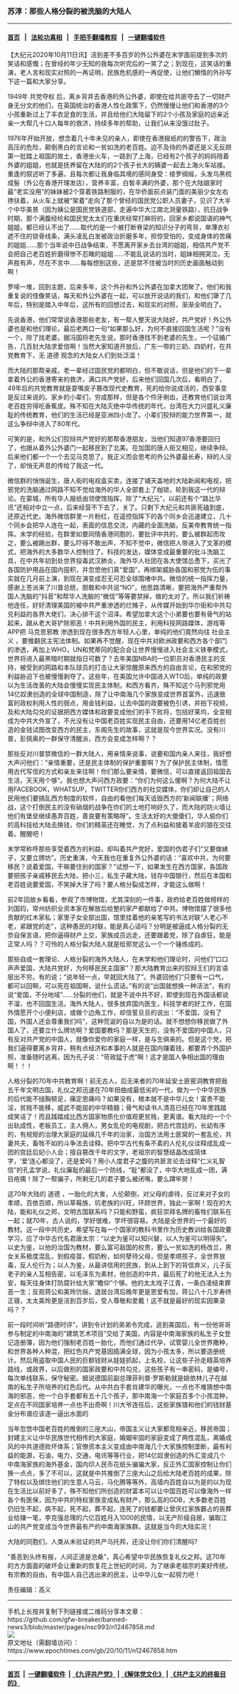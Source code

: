 ### 苏淳：那些人格分裂的被洗脑的大陆人
------------------------

#### [首页](https://github.com/gfw-breaker/banned-news3/blob/master/README.md) &nbsp;&nbsp;|&nbsp;&nbsp; [法轮功真相](https://github.com/begood0513/basic/blob/master/README.md)  &nbsp;&nbsp;|&nbsp;&nbsp; [手把手翻墙教程](https://github.com/gfw-breaker/guides/wiki)  &nbsp;&nbsp;|&nbsp;&nbsp; [一键翻墙软件](https://github.com/gfw-breaker/nogfw/blob/master/README.md)  



<div><p>
 【大纪元2020年10月11日讯】活到差不多百岁的外公外婆在末学面前提到多次的笑话和感慨；在曾经的年少无知的我每次听完后的一笑了之；到现在，这笑话的重演，老人言和现实对照的一再证明，民族危机感的一再促使，让他们懒惰的外孙写下这一篇和大家分享。
</p>
<p>
 1949年
 <ok href="https://www.epochtimes.com/gb/tag/%E5%85%B1%E5%85%9A%E5%A4%BA%E6%9D%83.html">
  共党夺权
 </ok>
 后，离乡背井去香港的外公外婆，即使在给共匪夺去了一切财产身无分文的他们，在英国统治的香港人性化政策下，仍然慢慢让他们和香港的3个小孩重新过上了丰衣足食的生活，并且给他们大陆留下的2个小孩及家庭的远亲近亲一大帮几十口人每年的救济，持续多年的帮助，让我们从来没饿过肚子。
</p>
<p>
 1976年开始开放，想念着几十年未见的亲人，即使在香港报纸的的警告下，政治高压的危险，颠倒黑白的言论和一贫如洗的老百姓。迫不及待的外婆还是义无反顾第一批踏上祖国的故土，香港坐火车，一路到了上海，已经有2个孩子的妈妈陪着外婆的姐姐，也就是抚养留在大陆的的2个孩子长大的姨婆一起去上海火车站接。重逢的叙述听了多遍，且每次都让我身临其境的感同身受：绫罗绸缎，头发乌黑梳成髻（外公在香港开理发店），营养丰富，白皙丰满的外婆，那个在大陆娘家时最“老实没用”的妹妹被2个穿着铁路制服的，在华侨面前点装门面的美丽少女左右搀扶着，从火车上就被“架着”走向了那个曾经的国民党公职人员妻子，见识了大半个中华美景（因为姨公是国民党铁道部，走遍中华大江南北测量铁路），抗日战争时期，那个满腹经纶和国民党太太们在重庆经常打麻将的，回家乡都说国语的神气姐姐，都已经认不出了……取代的是一个被打断脊梁的知识分子的弯背，单薄衣衫遮不住的锁骨线条，满头凌乱白发被政治折磨多年，担惊受怕的，变成身体的苦痛的姐姐……那个当年说中日战争结束，不愿离开家乡去台湾的姐姐，相信共产党不会把自己老百姓折磨得惨不忍睹的姐姐……不能乱说话的当时，姐妹相拥哭泣，无声胜有声，尽在不言中……每每想到这些，还是禁不住被当时的历史画面触动到啊！
</p>
<p>
 罗嗦一堆，回到主题，后来多年，这个外孙和外公外婆在加拿大团聚了。他们和我重复说的怪像笑话，每天和外公外婆在一起，可以放开说话的我们，和他们犟了几年后，特别是踏入中年后，这所有的回想过去，和现实的对照，渐渐全明白了。
</p>
<p>
 先说香港，他们常常说香港那些老友，有一帮人整天说大陆好，共产党好！外公外婆也是和他们理论，最后老两口一句“如果那么好，为何不直接回国生活呢？”没有一个，除了找老婆。据冯国将老先生说，那时香港找不到老婆的先生，一个征婚广告，几百封大陆求爱信啊！当然大家知道开放后，广东一带的三奶、四奶村，在共党教育下，无
 <ok href="https://www.epochtimes.com/gb/tag/%E9%81%93%E5%BE%B7.html">
  道德
 </ok>
 观念的大陆女人们到处泛滥！
</p>
<p>
 而大陆的那帮亲戚，老一辈经过国民党的都明白，但不敢说话，但是他们的下一辈拿着外公的香港寄来的救济，满口共产党好，后来他们回国几次后，看明白了，49年后的共党教育就是耍嘴皮子篡改现代史教育，死的给你说成活的，西安事变是反过来说的。家乡的小辈们，穷成那样，但是各个伶牙俐齿，还教育他们说台湾老百姓穷得吃香蕉皮。殊不知在大陆灭绝中华传统的年代，台湾在大力兴盛礼义廉耻的传统教育，他们的生活已经是亚洲四小龙了。小辈们狡辩的能力世界第一，就这么争辩中进入了80年代。
</p>
<p>
 可笑的是，和外公们狡辩共产党好的那帮香港朋友，当他们知道97香港要回归了，也跟从着外公外婆门一起移民到了北美。在加国的唐人街又相见，继续争辩。后来他们都一个一个去见马克思了。我正义而会思考的外公外婆最长寿，辩的人没了，却悄无声息的传给了我这一代。
</p>
<p>
 微信群的悄悄诞生，唐人街的电视盒买卖，连接了铺天盖地的大陆新闻和电视，把邪党的洗脑通过网路不知不觉给海外的华人全部套上了枷锁，轮到我这一代的辩论。在蒙城，所有华人报纸由领使馆指挥，除了“大纪元”，以前还有个“路比华讯”还相对中立一点，后来经营不下去了，关了。只剩下大纪元和共匪死磕到底，还原近代史。海外微信群里一片粉红，在遥控指挥下的各个同乡会迅速建立，几十个同乡会把华人连在一起，表面的信息交流，内藏的全面洗脑，反美帝教育统一指挥。末学的经验，在群里如要同情香港同胞的，要批评中共的，要么被群起而攻之，要么被踢出群，要么吓得不敢出声，不知不觉中，微信把人带进入了文革的模式，把海外的大多数华人控制住了。科技的发达，媒体变成最重要的批斗洗脑工具，在中共年初到处世界投毒武汉肺炎，海外华人社团在各大使馆怂恿下，买光了各国防护用品在国内囤积，并忽悠他们真“爱国”，再绑架威胁各国和邪党为伍的事实就在几月前上演，到现在演变成忍无可忍全球围堵中共。微信的统一指挥力量，感谢上苍派来了川普总统，胆敢和中共说“NO”，他思路清晰，要把海外严重帮外国人洗脑的“抖音”和帮华人洗脑的“微信”等等要禁掉，做的太对了。所以我们祈祷他连任，好好清理美国的被中共严重渗透的烂摊子，从传媒开始到华尔街和中共勾兑利益的各界大佬们，决心排干这个沼泽。希望加拿大这个小弟要也要有骨气的站起来，跟从老大哥铲除邪恶！中共利用外国的民主，利用科技网路媒体，游戏等APP把
 <ok href="https://www.epochtimes.com/gb/tag/%E9%A9%AC%E5%85%8B%E6%80%9D%E9%82%AA%E6%95%99.html">
  马克思邪教
 </ok>
 渗透到现在很多西方年轻人心里，单纯的他们竟然向往
 <ok href="https://www.epochtimes.com/gb/tag/%E7%A4%BE%E4%BC%9A%E4%B8%BB%E4%B9%89.html">
  社会主义
 </ok>
 ，要推翻民主宪法体制。如果再不觉醒，现在中共对欧洲政要和西方各个部门的渗透，再加上WHO，UN和梵蒂冈的配合会让世界慢慢进入社会主义铁拳模式，世界将进入最黑暗时期就指日可数了？去年美国NBA的一位职员对香港民主的支持，被受到的网路和本队球员的打击让大家惊醒原来西方的自由言论，在和邪党的利益胁迫下也被慢慢剥夺了。这些年，在美国允许中国进入WTO后，单纯的政要以为生活改善的大陆会慢慢实现民主体制，和西方看齐。殊不知这个马列邪党用14亿奴隶创造的全球中国制造，除了让中南海几个家族变成世界首富外，迅速致富的政权利用人性的弱点，用金钱利益，让去中国的政要被色引诱，并拍下视频，及和大陆勾兑的证据把西方媒体和政要变成他们的手下败将，包括好莱坞，全变相成为中共大外宣了，不光没有让中国老百姓实现民主自由，还要用14亿老百姓创造的金钱试图改变西方的民主，东阁先生的故事，这就是现今世界实况。没有川普，彭佩奥的一群保守清醒派，西方会变成怎样啊？？
</p>
<p>
 那些反对川普禁微信的一群大陆人，用亲情来说事，说要和国内亲人来往，我好想大声问他们：“亲情重要，还是民主体制的保护重要啊？为了保护民主体制，情愿用古代写信的方式和亲友来往啊！你们那么要亲情，要微信，可以直接返回祖国去生活，天天用个够“。我也想大声问西方政要：“你们为何这么傻啊？为何大陆不让用FACEBOOK，WHATSUP，TWITTER你们西方的社交媒体，你们却让自己的人民用他们要搞乱西方制度的软件，自由的看他们每天诋毁西方的‘新闻联播’；网络战，这个打倒民主的没有硝烟的战争在你们的土地打响好久了，而大陆的防火墙让他们有堡垒继续愚弄百姓，善良要有策略呀”。生活太好的大傻傻们，华人偷你们的高科技给大陆去换钱，你们的精英还在睡觉，为了点利益和披着羊皮的狼在交往着。醒醒吧！
</p>
<p>
 末学常称呼那些享受着西方的利益，却叫着共产党好，爱国的伪君子们“又要做婊子，又要立牌坊”。历史重演，今天我也在重复外公外婆的话：“喜欢中共，为何要移民？说着爱国，干嘛要住别的国家？”试想一下，如果发生在西方国家，各国政要把孩子亲戚移民去大陆，把小三，私生子藏大陆，钱存中国银行，然后在本国和老百姓说要爱国，不笑掉大牙了吗？要人格分裂成怎样，才能这么做啊！
</p>
<p>
 前2年回故乡看看，参观了市博物馆，尤其深刻的一件事，政府给老百姓做榜样的刘国钧，常州纺织业资本家在解放后给整的家产都献给了中共。博物馆摆了很多他贡献的红木家私；家里子女全部出国，馆里挂着他的亲笔写的书法对联“人老心不老，紧跟党的走”，这种愚民的对联，能是真心话吗？分明是被逼成人格分裂的无奈自保言语，把你逼得财产上交，家族成员远走，还要跟着党，除了自虐狂，能是正常人吗？？可怜的人格分裂大陆人就是给邪党这么一个一个锤炼成的。
</p>
<p>
 那些自成一套理论、人格分裂的海外大陆人，在末学和他们理论时，问他们“口口声声爱国，大陆共党好，为何移民民主国家”？那大陆教育出来的狡辩王们的言语层出不穷。有的说；“说年轻一点，早就回大陆了”。外婆回他们“只要有一口气，都可以回啊，可以死在祖国啊，说什么谎话。”有的说“出国就想换一种活法”，有的说“爱国，不分地域”……分裂的他们，就是不说中共不好，即使到现在外国话都说不溜，也不回国生活。海外大陆人，很多放弃国内医生，科技学者的好工作，在国外情愿开个小便利店，或做个边角工作，却信誓旦旦的说出：“不爱国，没有了国，外国人还会尊重我们吗”，这种荒诞的自以为是的话。就不想想你移民做了外国人了，还要立什么牌坊啊？爱国要教吗？那是天生的，没有不爱国的中国人，只有反对共产党的中国人，就像你爱你的家庭一样，是与生俱来的。但是这个党，把我们逼得要离乡背井，稍有点经济和本事的人就是在国内赚着钱，都要弄个外国护照，准备随时逃离，因为孔子说：“苛政猛于虎”啊！这才是国人争相出国的理由啊！！！
</p>
<p>
 人格分裂的70年中共教育啊！前无古人，后无来者的70年延安土匪窑洞教育把我五千年文明古国，礼仪之邦迅速在70年扭曲成最低劣的一代，做为一个中华民族的后代能不搥胸顿足，痛定思痛吗？如果没有，根本就不是中华儿女！富贵不能淫，贫贱不能移，威武不能屈的中华精髓；骨气和读书人清高已经在70年里践踏成笑话了！而且践踏成比西方国家物质化价值观更贫贱，更离谱。看大陆的一个个出轨成性，老板员工，主人佣人，男女乱伦的电视剧，把古代宫廷的，长幼有序的，有规矩的治理大家庭的延绵几千年的治家，治国方法用土匪窝的一套乱伦，共妻共夫，畜牲不如的斗争法去诠释。把中华古代有条不紊的人伦礼仪诠释成乱成一团的宫廷后妃小人会；擅自篡改千年的文字，老祖宗的智慧结晶改成简体字，‘爱’连心都没了，还是爱吗？用小人度君子之腹的共匪言论去诠释“仁义礼智信”的孔孟学说，礼仪廉耻的最后一个防线，“耻”都没了，中华大地乱成一团，满目疮痍！除了一帮骗子，所剩无几的君子要么被闭嘴，要么蹲牢房！
</p>
<p>
 这70年大陆的
 <ok href="https://www.epochtimes.com/gb/tag/%E9%81%93%E5%BE%B7.html">
  道德
 </ok>
 ，一胎化的大害，人伦颠倒，对父母的虐待，反过来对子女的孝顺，百依百顺，所以草莓族，坑老族的兴旺，环顾世界，独此一家啊！现在的大陆，能和礼仪之邦，文明古国联系吗？只能和野蛮，疯狂崇拜名牌的畜牲们联系在一起；就70年，古人说的，学好很难，学坏很容易。大陆是全世界的一个最好的教材。这一段中共历史，希望写在每一个国家的教科书里作为历史教训给各国政要学习，应了中华古代名君唐太宗：“以史为鉴可以知兴替，以人为鉴可以明得失”。以史为鉴，以他的治国为教材，要么富可敌国的权贵，要么一贫如洗的杨改兰，男女关系极度混乱，到假疫苗，假奶粉，如何孽待父母，但是孝顺孩子，全世界放毒，反人伦行为；以人为鉴，从最讲信用的民族，到从上到下的背信弃义，儿子反老子的亲人互相告密，以毛泽东为素材，他创造的中共，最后死了的他无法入土为安，每天往身体打防腐针给大家“瞻仰”个够。他的太太戏子江青，一条白凌结束罪恶一生；反观蒋公和美玲伉俪，退居台湾后晚年更是恩爱有加，蒋公八十几岁寿终正寝，太太美玲更是活到百岁后，受人尊敬和爱戴！这不就是最好的现实因果录吗？？
</p>
<p>
 前一段时间听“路德时评”，讲到令计划的弟弟令完成，逃到美国后，有一份他哥哥参与制定的中南海的“建筑艺术项目”交给了美国，内容是中南海家族的私生子女登记造册簿，因为他们强制老百姓一胎化，而他们通过代孕，试管婴儿全世界撒种，和世界各种人种混，把红色共产党基因插满全球，因为小孩太多，所以要造册统计。然后用盗取中国人民的巨额钱财从娃娃抓起，上名校，让这些子孙走精英培养路线，或政界，以后做别的国家政要和中共勾兑，这些孩子有一串密码，是编号，每次单线联系，保守秘密。据说德国前副总理菲利普‧罗斯勒就是姚依林儿子在越南的私生子所培养的红色后代。从中共白手套肖建华的曝光，一点也不难猜想中南海的邪恶，他一个白手套都有五十几个孩子，那中南海一个家庭百多个小孩混种，定点在不同国家培养一点也不出奇啊！川大爷连任后，这些家族镨和他们的钱财基金分布谱应该逐一逼出水面的
</p>
<p>
 当年忽悠中国老百姓的推倒的三座大山，帝国主义让大家都竞相亲近，移民帝国；封建主义让中华民族世代相传的大家庭，婚姻牢固的家庭变成了两性混乱，离婚成风的中共道德败坏体系；官僚资本主义变成由中南海几个大家族控制垄断，最有利益的能源，石油，电力，交通，电讯等等行业，把14亿奴隶创造的外汇变成几个中南海家族的海外基金，国内印人民币花纸头骗骗大家，反正外汇国家控制让你们换一点点，多了不可以，这就是中共推倒了三座大山之后给大陆老百姓的成果，除了特权以及绑住他们的生意人马云，马化腾等等外，高墙内百姓自以为是的以为现在生活比以前好多了，殊不知他们所创造的财富本可以让中国百姓可以像海外一样各个有医保，因为中共的特权家族变成私有财产，那么高的GDB，大多数老百姓仍旧生不起，病不起，死不起，葬不起，连死了的钱都要让曾庆红家族霸占的丧葬业给赚一笔，李克强总理的六亿百姓月入1000的民情，以无产阶级自居，骗取江山的共产党变成当今世界最有产的中南海家族群。这就是当今的大陆实况！
</p>
<p>
 大陆的同胞们，人类从未验证的共产乌托邦，还没让你们你们清醒吗?
</p>
<p>
 “善恶到头终有报，人间正道是沧桑”，真心希望中华民族恢复礼仪之邦。这70年的方方面面的破坏会让重新的恢复花上世纪的时间，为了继承老祖宗的美好传统，有宗教的自由，有中国人自己选出来的民主，让中华儿女一起努力吧！
</p>
<p>
 责任编辑：高义
</p>
</div>
<hr/>
手机上长按并复制下列链接或二维码分享本文章：<br/>
https://github.com/gfw-breaker/banned-news3/blob/master/pages/nsc993/n12467858.md <br/>
<a href='https://github.com/gfw-breaker/banned-news3/blob/master/pages/nsc993/n12467858.md'><img src='https://github.com/gfw-breaker/banned-news3/blob/master/pages/nsc993/n12467858.md.png'/></a> <br/>
原文地址（需翻墙访问）：https://www.epochtimes.com/gb/20/10/11/n12467858.htm


------------------------
#### [首页](https://github.com/gfw-breaker/banned-news3/blob/master/README.md) &nbsp;|&nbsp; [一键翻墙软件](https://github.com/gfw-breaker/nogfw/blob/master/README.md) &nbsp;| [《九评共产党》](https://github.com/gfw-breaker/9ping.md/blob/master/README.md#九评之一评共产党是什么) | [《解体党文化》](https://github.com/gfw-breaker/jtdwh.md/blob/master/README.md) | [《共产主义的终极目的》](https://github.com/gfw-breaker/gczydzjmd.md/blob/master/README.md)


<img src='http://gfw-breaker.win/banned-news3/pages/nsc993/n12467858.md' width='0px' height='0px'/>
